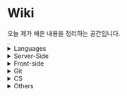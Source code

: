 # Wiki

오늘 제가 배운 내용을 정리하는 공간입니다.

<img src="https://images.unsplash.com/photo-1434030216411-0b793f4b4173?ixlib=rb-1.2.1&amp;auto=format&amp;fit=crop&amp;w=2100&amp;q=80" alt="unsplash" style="zoom:10%;" />

<details>
  <summary>Languages</summary>
  <ul>
    <li>
      <details>
      <summary><a href="languages/java.md" target="_blank">Java</a></summary>
        <ul>
          <li><a href="languages/java.md#fature" target="_blank">Java의 특징</a></li>
          <li><a href="languages/java.md#philosophy" target="_blank">Java의 철학</a></li>
          <li><a href="languages/java.md#run-java-cli" target="_blank">터미널에서 컴파일, 실행하기</a></li>
          <li><a href="languages/java.md#java-type" target="_blank">기본형 타입과 참조형 타입</a></li>
          <li><a href="languages/java.md#access-modifier" target="_blank">접근제한자</a></li>
          <li><a href="languages/java.md#string-methods" target="_blank">String 클래스 내장 메서드</a></li>
          <li><a href="languages/java.md#getclass" target="_blank">클래스 타입 반환하기</a></li>
          <li><a href="languages/java.md#enum" target="_blank">enum</a></li>
          <li><a href="languages/java.md#wrapper-class" target="_blank">Wrapper Class</a></li>
          <li><a href="languages/java.md#scanner" target="_blank">Scanner</a></li>
          <li><a href="languages/java.md#date" target="_blank">Date</a></li>
          <li><a href="languages/java.md#calendar" target="_blank">Calendar</a></li>
          <li><a href="languages/java.md#javadoc" target="_blank">JavaDoc</a></li>
          <li><a href="languages/java.md#math" target="_blank">Math</a></li>
          <li><a href="languages/java.md#length" target="_blank">length, length(), size()</a></li>
          <li><a href="languages/java.md#equals" target="_blank">==과 equals()</a></li>
          <li><a href="languages/java.md#identityHashCode" target="_blank">객체 주소값 확인 ( identityHashCode() )</a></li>
          <li><a href="languages/java.md#currentTimeMillis" target="_blank">시스템 시간 불러오기 for 성능 테스트</a></li>
          <li><a href="languages/java.md#base64" target="_blank">Base64로 인코딩하기</a></li>
          <li><a href="languages/java.md#ternary" target="_blank">삼항연산자</a></li>
          <li><a href="languages/java.md#switch" target="_blank">switch문</a></li>
          <li><a href="languages/java.md#for-loop" target="_blank">for문</a></li>
          <li><a href="languages/java.md#for-each" target="_blank">for each문</a></li>
          <li><a href="languages/java.md#enumeration" target="_blank">Enumeration 인터페이스</a></li>
          <li><a href="languages/java.md#iterator" target="_blank">Iterator 인터페이스</a></li>
          <li><a href="languages/java.md#collection-server-side" target="_blank">컬렉션 프레임워크</a></li>
          <ul>
            <li><a href="languages/java.md#collection-set" target="_blank">Set</a></li>
            <li><a href="languages/java.md#collection-list" target="_blank">List</a></li>
            <li><a href="languages/java.md#collection-map" target="_blank">Map</a></li>
          </ul>
          <li><a href="languages/java.md#lombok" target="_blank">Lombok</a></li>
          <li><a href="languages/java.md#javabean" target="_blank">JavaBean</a></li>
        </ul>
      </details>
    </li>
    <li>
      <details>
      <summary><a href="languages/python.md" target="_blank">Python</a></summary>
        <ul>
          <li><a href="languages/python.md#feature" target="_blank">파이썬의 특징</a></li>
          <li><a href="languages/python.md#interpretor" target="_blank">인터프리터 언어</a></li>
          <li><a href="languages/python.md#indent" target="_blank">인덴트</a></li>
        </ul>
      </details>
    </li>
  </ul>
</details>
<details>
  <summary>Server-Side</summary>
  <ul>
    <li>
      <details>
        <summary><a href="server-side/Servlet.md" target="_blank">Servlet</a></summary>
        <ul>
          <li><a href="server-side/Servlet.md#tutorial" target="_blank">Servlet 만들어보기</a></li>
          <li><a href="server-side/Servlet.md#request-with-parameter" target="_blank">파라미터 담아서 요청하기</a></li>
          <li><a href="server-side/Servlet.md#lifecycle" target="_blank">Lifecycle</a></li>
          <li><a href="server-side/Servlet.md#comparison-2-with-3" target="_blank">Servlet 2.x대와 3.x대의 차이</a></li>
          <li><a href="server-side/Servlet.md#httpservlet" target="_blank">HttpServletRequest와 HttpServletResponse</a></li>
        </ul>
      </details>
    </li>
    <li>
      <details>
      <summary><a href="https://github.com/youngjinmo/TIL/tree/master/server-side/spring">Spring Framework</a></summary>
      	<ul>
    			<li>
          	<details>
          		<summary><a href="server-side/spring/spring-boot.md" target="_blank">Spring Boot</a></summary>
              <ul>
                <li><a href="server-side/spring/spring-boot.md#feature" target="_blank">Spring Boot 특징</a></li>
                <li><a href="server-side/spring/spring-boot.md#config" target="_blank">Spring Boot auto-configuration</a></li>
                <li><a href="server-side/spring/spring-boot.md#build-tools" target="_blank">빌드툴(Maven/Gradle)이 하는 일</a></li>
                <li><a href="server-side/spring/spring-boot.md#error" target="_blank">에러페이지 핸들링</a></li>
                <li><a href="server-side/spring/spring-boot.md#get-mapping-multi" target="_blank">@GetMapping 어노테이션으로 다중맵핑하기</a></li>
                <li><a href="server-side/spring/spring-boot.md#h2-databse" target="_blank">h2 데이터베이스 마이그레이션</a></li>
                <li><a href="server-side/spring/spring-boot.md#datasource-autocofig" target="_blank">DB 에러발생 무시하고 프로젝트 실행하기</a></li>
                <li><a href="server-side/spring/spring-boot.md#gradlew-version" target="_blank">Gradle 버전확인하는 법</a></li>
                <li><a href="server-side/spring/spring-boot.md#upgrade-gradle" target="_blank">프로젝트에서 Gradle 버전 올리기</a></li>
                <li><a href="server-side/spring/spring-boot.md#gradle-which-version" target="_blank">Gradle 다운그레이드</a></li>
              </ul>
            </details>
          </li>
          <li>
          	<details>
          		<summary><a href="server-side/spring/spring-security.md" target="_blank">Spring Security</a></summary>
              <ul>
                <li><a href="server-side/spring/spring-security.md#oatuh2" target="_blank">OAuth2</a></li>
              </ul>
            </details>
          </li>
          <li>
            <details>
              <summary><a href="server-side/spring/jpa.md" target="_blank">JPA</a></summary>
              <ul>
                <li><a href="server-side/spring/jpa.md#hibernate" target="_blank">Hibernate</a></li>
              </ul>
            </details>
          </li>
          <li>
          	<details>
          		<summary><a href="server-side/spring/junit5.md" target="_blank">JUnit 5</a></summary>
              <ul>
                <li><a href="server-side/spring/junit5.md#components" target="_blank">JUnit 5의 구성</a></li>
                <li><a href="server-side/spring/junit5.md#run-test" target="_blank">테스트 실행하기</a></li>
                <li><a href="server-side/spring/junit5.md#annotations" target="_blank">기본 어노테이션</a></li>
              </ul>
            </details>
          </li>
  		</ul>
      </details>
    </li>
    <li>
      <details>
        <summary><a href="server-side/django.md" target="_blank">Django</a></summary>
        <ul>
          <li><a href="server-side/django.md#mtv" target="_blank">MTV</a></li>
          <li><a href="server-side/django.md#virtualenv" target="_blank">virtualenv</a></li>
          <li><a href="server-side/django.md#start-django" target="_blank">Django 실행환경 구성하기</a></li>
          <li><a href="server-side/django.md#startproject" target="_blank">start project</a></li>
          <li><a href="server-side/django.md#migrate" target="_blank">데이터베이스 마이그레이션</a></li>
          <li><a href="server-side/django.md#runserver" target="_blank">서버 실행하기</a></li>
        </ul>
      </details>
    </li>
    <li>
      <details>
        <summary><a href="server-side/Linux.md" target="_blank">Linux</a></summary>
        <ul>
          <li>
            <details>
              <summary><a href="server-side/Linux.md#commands" target="_blank">명령어</a></summary>
              <ul>
                <li><a href="server-side/Linux.md#shell-kernel" target="_blank">Shell과 Kernel</a></li>
                <li><a href="server-side/Linux.md#check-os" target="_blank">운영체제 확인</a></li>
                <li><a href="server-side/Linux.md#uname-m" target="_blank">비트(32/64) 확인</a></li>
                <li><a href="server-side/Linux.md#mv" target="_blank">파일 이동(mv)</a></li>
                <li><a href="server-side/Linux.md#symboliclink" target="_blank">Symbolic Link</a></li>
                <li><a href="server-side/Linux.md#find" target="_blank">find - 파일/디렉토리 찾기</a></li>
                <li><a href="server-side/Linux.md#grep" target="_blank">grep - 문서내 검색</a></li>
                <li><a href="server-side/Linux.md#history">커맨드 히스토리</a></li>
                <li><a href="server-side/Linux.md#save-output" target="_blank">콘솔 결과 출력 저장</a></li>
                <li><a href="server-side/Linux.md#combine-commands" target="_blank">복수의 명령어 동시실행</a></li>
                <li><a href="server-side/Linux.md#caffeinate" target="_blank">슬립모드 진입방지 (caffeinate)</a></li>
                <li><a href="server-side/Linux.md#ubuntu-reboot" target="_blank">시스템 재부팅</a></li>
                <li><a href="server-side/Linux.md#ifconfig" target="_blank">ip주소 확인하기</a></li>
                <li><a href="server-side/Linux.md#change-localtime" target="_blank">서버시간 변경하기</a></li>
                <li><a href="server-side/Linux.md#setup-locale" target="_blank">UTF-8 인코딩 설정(한국어 설정)</a></li>
                <li><a href="server-side/Linux.md#passwd" target="_blank">계정 비밀번호 설정하기</a></li>
                <li><a href="server-side/Linux.md#sudo-su" target="_blank">계정 전환하기</a></li>
                <li><a href="server-side/Linux.md#hostname" target="_blank">호스트네임 변경하기</a></li>
                <li><a href="server-side/Linux.md#wget" target="_blank">wget으로 파일다운로드</a></li>
                <li><a href="server-side/Linux.md#adduser" target="_blank">계정 생성하기</a></li>
                <li><a href="server-side/Linux.md#passwd" target="_blank">사용자 목록 조회하는 4가지 방법</a></li>
                <li><a href="server-side/Linux.md#userdel" target="_blank">계정 삭제하기</a></li>
                <li><a href="server-side/Linux.md#password" target="_blank">우분투 패스워드 설정하기</a></li>
                <li><a href="server-side/Linux.md#install-jdk" target="_blank">JDK 설치하기</a></li>
              </ul>
            </details>
          </li>
          <li>
            <details>
              <summary><a href="server-side/Linux.md#vim" target="_blank">Vim</a></summary>
              <ul>
                <li><a href="server-side/Linux.md#vi-input" target="_blank">입력 명령어</a></li>
            		<li><a href="server-side/Linux.md#vi-move" target="_blank">이동 명령어</a></li>
      					<li><a href="server-side/Linux.md#vi-filestatus" target="_blank">파일 상태 명령어</a></li>
								<li><a href="server-side/Linux.md#vimrc" target="_blank">IDE처럼 사용을 위한 Vim 셋팅하기</a></li>
                <li><a href="server-side/Linux.md#vim-v" target="_blank">한 글자/한 줄씩 드래그 하기</a></li>
              </ul>
            </details>
          </li>
          <li>
            <details>
              <summary><a href="server-side/Linux.md#apt-get" target="_blank">패키지 관리툴 (apt-get)</a></summary>
              <ul>
                <li><a href="server-side/Linux.md#difference-between-update-upgrade" target="_blank">update와 upgrade의 차이</a></li>
                <li><a href="server-side/Linux.md#install-remove" target="_blank">apt-get 패키지 설치/삭제하기</a></li>
                <li><a href="server-side/Linux.md#asciinema" target="_blank">터미널 녹화기 asciinema</a></li>
              </ul>
            </details>
          </li>
        </ul>
      </details>
    </li>
    <li>
      <details>
      <summary><a href="server-side/db/oracledb.md" target="_blank">Oracle</a></summary>
        <ul>
          <li><a href="server-side/db/oracledb.md.#overview" target="_blank">데이터베이스 개요</a></li>
          <li><a href="server-side/db/oracledb.md#proscons" target="_blank">데이터베이스의 장단점</a></li>
          <ul>
            <li><a href="server-side/db/oracledb.md#pros" target="_blank">장점</a></li>
            <li><a href="server-side/db/oracledb.md#cons" target="_blank">단점</a></li>
          </ul>
          <li><a href="server-side/db/oracledb.md#term" target="_blank">데이터베이스 관련 용어</a></li>
          <ul>
            <li><a href="server-side/db/oracledb.md#ddl" target="_blank">DDL</a></li>
            <li><a href="server-side/db/oracledb.md#dml" target="_blank">DML</a></li>
            <li><a href="server-side/db/oracledb.md#dcl" target="_blank">DCL</a></li>
            <li><a href="server-side/db/oracledb.md#dbms" target="_blank">DBMS</a></li>
            <li><a href="server-side/db/oracledb.md#rdbms" target="_blank">RDBMS</a></li>
          </ul>
          <li><a href="server-side/db/oracledb.md#v-version" target="_blank">오라클 버전 확인하기</a></li>
          <li><a href="server-side/db/oracledb.md#create-account" target="_blank">오라클 DB 계정 생성하고 전환하기</a></li>
          <li><a href="server-side/db/oracledb.md#drop-account" target="_blank">오라클 DB 계정 삭제하기</a></li>
          <li><a href="server-side/db/oracledb.md#select-current-user" target="_blank">현재 계정 조회하기</a></li>
          <li><a href="server-side/db/oracledb.md#dba_users-grant-role" target="_blank">오라클 계정, 시스템권한, 롤 확인하기</a></li>
          <ul>
              <li><a href="server-side/db/oracledb.md#select-dba-users" target="_blank">현재 DB내 계정 목록 조회</a></li>
              <li><a href="server-side/db/oracledb.md#select-dba-sys-privs" target="_blank">계정에 부여된 시스템 권한 확인</a></li>
              <li><a href="server-side/db/oracledb.md#select-dba-role-privs" target="_blank">계정에 부여된 롤 확인</a></li>
          </ul>
          <li><a href="server-side/db/oracledb.md#create-table" target="_blank">테이블 생성하기</a></li>
          <li><a href="server-side/db/oracledb.md#drop-table" target="_blank">테이블 삭제하기</a></li>
          <li><a href="server-side/db/oracledb.md#alter-table-rename">테이블 컬럼명 변경하기</a></li>
          <li><a href="server-side/db/oracledb.md#alter-table-modify">테이블 컬럼 타입 변경하기</a></li>
          <li><a href="server-side/db/oracledb.md#desc" target="_blank">DESC</a></li>
          <li><a href="server-side/db/oracledb.md#show-all-tables" target="_blank">오라클에서 전체 테이블 조회하기</a></li>
          <li><a href="server-side/db/oracledb.md#select" target="_blank">SELECT</a></li>
          <li><a href="server-side/db/oracledb.md#select-all" target="_blank">SELECT *</a></li>
          <li><a href="server-side/db/oracledb.md#where" target="_blank">WHERE</a></li>
          <li><a href="server-side/db/oracledb.md#orderby" target="_blank">ORDER BY (중복시 2번째 조건으로 정렬)</a></li>
          <li><a href="server-side/db/oracledb.md#limit" target="_blank">LIMIT</a></li>
          <li><a href="server-side/db/oracledb.md#distinct" target="_blank">DISTINCT</a></li>
          <li><a href="server-side/db/oracledb.md#operation" target="_blank">연산처리</a></li>
          <li><a href="server-side/db/oracledb.md#number-functions" target="_blank">숫자함수</a></li>
            <ul>
                <li><a href="server-side/db/oracledb.md#abs" target="_blank">abs</a></li>
                <li><a href="server-side/db/oracledb.md#floor" target="_blank">floor</a></li>
                <li><a href="server-side/db/oracledb.md#round" target="_blank">round</a></li>
                <li><a href="server-side/db/oracledb.md#trunc" target="_blank">trunc</a></li>
                <li><a href="server-side/db/oracledb.md#mod" target="_blank">mod</a></li>
            </ul>
          <li><a href="server-side/db/oracledb.md#string-functions" target="_blank">문자열 함수</a></li>
            <ul>
                <li><a href="server-side/db/oracledb.md#lower" target="_blank">lower</a></li>
                <li><a href="server-side/db/oracledb.md#upper" target="_blank">upper</a></li>
                <li><a href="server-side/db/oracledb.md#initcap" target="_blank">initcap</a></li>
                <li><a href="server-side/db/oracledb.md#concat" target="_blank">concat</a></li>
                <li><a href="server-side/db/oracledb.md#length" target="_blank">length</a></li>
                <li><a href="server-side/db/oracledb.md#substr" target="_blank">substr</a></li>
                <li><a href="server-side/db/oracledb.md#instr" target="_blank">instr</a></li>
                <li><a href="server-side/db/oracledb.md#lpad-rpad" target="_blank">lpad, rpad</a></li>
                <li><a href="server-side/db/oracledb.md#trim" target="_blank">trim</a></li>
                <li><a href="server-side/db/oracledb.md#replace" target="_blank">replace</a></li>
            </ul>
          <li><a href="server-side/db/oracledb.md#null-nvl" target="_blank">NULL - NVL</a></li>
          <li><a href="server-side/db/oracledb.md#is-null" target="_blank">IS NULL</a></li>
          <li><a href="server-side/db/oracledb.md#where-between">WHERE - BETWEEN</a></li>
          <li><a href="server-side/db/oracledb.md#where-in">WHERE - IN</a></li>
          <li><a href="server-side/db/oracledb.md#decode">DECODE</a></li>
          <li><a href="server-side/db/oracledb.md#case">CASE</a></li>
          <li><a href="server-side/db/oracledb.md#group-by">GROUP BY</a></li>
          <li><a href="server-side/db/oracledb.md#having">HAVING</a></li>
          <li><a href="server-side/db/oracledb.md#join">JOIN</a></li>
            <ul>
                <li><a href="server-side/db/oracledb.md#self-join">Selft Join</a></li>
          		<li><a href="server-side/db/oracledb.md#outer-join">Outer Join</a></li>
            </ul>
          <li><a href="server-side/db/oracledb.md#subquery">서브쿼리</a></li>
            <ul>
                <li><a href="server-side/db/oracledb.md#in">IN</a></li>
                <li><a href="server-side/db/oracledb.md#all">ALL</a></li>
                <li><a href="server-side/db/oracledb.md#any-some">ANY, SOME</a></li>
            </ul>
          <li><a href="server-side/db/oracledb.md#outer-join">SET</a></li>
            <ul>
                <li><a href="server-side/db/oracledb.md#union">UNION</a></li>
                <li><a href="server-side/db/oracledb.md#union-all">UNION ALL</a></li>
                <li><a href="server-side/db/oracledb.md#outer-join">INTERSECT</a></li>
                <li><a href="server-side/db/oracledb.md#outer-join">MINUS</a></li>
            </ul>
          <li><a href="server-side/db/oracledb.md#insert" target="_blank">INSERT</a></li>
        </ul>
      </details>
    </li>
    <li>
    	<details>
      	<summary><a href="server-side/db/mysql.md" target="_blank">MySQL</a></summary>
        <ul>
          <li><a href="server-side/db/mysql.md#mysql-u-root-p" target="_blank">MySQL 실행하기</a></li>
          <ul>
            <li><a href="server-side/db/mysql.md#begin-mysql" target="_blank">MySQL 접속하기</a></li>
            <li><a href="server-side/db/mysql.md#select-version" target="_blank">MySQL 버전 및 현재날짜 확인하기</a></li>
            <li><a href="server-side/db/mysql.md#exit" target="_blank">MySQL 종료하기</a></li>
            <li><a href="server-side/db/mysql.md#quit-c" target="_blank">쿼리 입력중에 종료하기</a></li>
          </ul>
          <li><a href="server-side/db/mysql.md#manage-db" target="_blank">데이터베이스 생성 및 삭제</a></li>
          <ul>
            <li><a href="server-side/db/mysql.md#show-db" target="_blank">데이터베이스 조회하기</a></li>
            <li><a href="server-side/db/mysql.md#create-db" target="_blank">데이터베이스 생성하기</a></li>
            <li><a href="server-side/db/mysql.md#use-db" target="_blank">데이터베이스 선택하기</a></li>
            <li><a href="server-side/db/mysql.md#drop-db" target="_blank">데이터베이스 삭제하기</a></li>
          </ul>
          <li><a href="server-side/db/mysql.md#manage-user" target="_blank">사용자 생성 및 삭제</a></li>
          <ul>
            <li><a href="server-side/db/mysql.md#show-users" target="_blank">MySQL 전체 사용자 조회하기</a></li>
            <li><a href="server-side/db/mysql.md#create-user" target="_blank">사용자 생성하기</a></li>
            <li><a href="server-side/db/mysql.md#delete-user" target="_blank">사용자 삭제하기</a></li>
          	<li><a href="server-side/db/mysql.md#join-db-user-created" target="_blank">생성한 사용자로 데이터베이스 접속하기</a></li>
          </ul>
          <li><a href="server-side/db/mysql.md#manage-privileges" target="_blank">데이터베이스 권한 설정</a></li>
          <ul>
            <li><a href="server-side/db/mysql.md#grant-all" target="_blank">권한 부여하기</a></li>
            <li><a href="server-side/db/mysql.md#show-grants" target="_blank">권한 조회하기</a></li>
            <li><a href="server-side/db/mysql.md#revoke-all" target="_blank">권한 삭제하기</a></li>
          </ul>
        </ul>
      </details>
    </li>
    <li>
      <details>
        <summary><a href="server-side/AWS.md" target="_blank">AWS</a></summary>
        <ul>
          <li><a href="server-side/AWS.md#region" target="_blank">Region과 Availability zone</a></li>
          <li><a href="server-side/AWS.md#ec2" target="_blank">EC2 인스턴스의 기능</a></li>
          <li><a href="server-side/AWS.md#ssh-i" target="_blank">터미널로 EC2 인스턴스 SSH 접속</a></li>
          <li><a href="server-side/AWS.md#locale-ko-utf8" target="_blank">EC2 언어 설정</a></li>
          <li><a href="server-side/AWS.md#setpasswd" target="_blank">Amazon Linux 비밀번호 변경/설정하기</a></li>
          <li><a href="server-side/AWS.md#awscli" target="_blank">awscli 설치하기</a></li>
          <li><a href="server-side/AWS.md#start-apache2" target="_blank">Apache2 웹서버 실행</a></li>
          <li><a href="server-side/AWS.md#autoload-pem" target="_blank">키페어(.pem) 자동으로 읽어오기</a></li>
          <li><a href="server-side/AWS.md#install-jdk-amazonlinux" target="_blank">Amazon Linux에 Java 설치하기</a></li>
          <li><a href="server-side/AWS.md#which" target="_blank">Java 설치 경로 찾기</a></li>
          <li><a href="server-side/AWS.md#install-maven" target="_blank">Amazon Linux에 메이븐 설치하기</a></li>
          <li><a href="server-side/AWS.md#java-build" target="_blank">Java 프로그램 빌드하기 (maven/gradle)</a></li>
          <li><a href="server-side/AWS.md#java-jar" target="_blank">Java 프로그램 실행하기 (jar파일 실행)</a></li>
          <li><a href="server-side/AWS.md#redirect-8080" target="_blank">포트번호 8080으로 리다이렉트 하기</a></li>
          <li><a href="server-side/AWS.md#tmux" target="_blank">터미널 백그라운드에서 서버 실행하기(tmux)</a></li>
        </ul>
      </details>
    </li>
    <li>
      <details>
        <summary><a href="server-side/Docker.md" target="_blank">Docker</a></summary>
        <ul>
          <li><a href="server-side/Docker.md#intro" target="_blank">도커?</a></li>
          <li><a href="server-side/Docker.md#installation" target="_blank">도커 설치</a></li>
          <li><a href="server-side/Docker.md#create-image" target="_blank">이미지 설치하기</a></li>
          <li><a href="server-side/Docker.md#rename-image" target="_blank">이미지 이름 변경</a></li>
          <li><a href="server-side/Docker.md#create-container" target="_blank">컨테이너 생성하기</a></li>
          <li><a href="server-side/Docker.md#change-container" target="_blank">컨테이너 이름 변경</a></li>
          <li><a href="server-side/Docker.md#control-container" target="_blank">컨테이너 시작/중단하기</a></li>
          <li><a href="server-side/Docker.md#images" target="_blank">도커 이미지 조회하기</a></li>
          <li><a href="server-side/Docker.md#ps" target="_blank">도커 컨테이너 조회하기</a></li>
          <li><a href="server-side/Docker.md#exec-imageid-bash" target="_blank">bash모드로 컨테이너 진입</a></li>
          <li><a href="server-side/Docker.md#docker-port">컨테이너 포트 매핑 확인하기</a></li>  
          <li><a href="server-side/Docker.md#rm-container" target="_blank">컨테이너 삭제</a></li>
          <li><a href="server-side/Docker.md#rmi-image" target="_blank">이미지 삭제</a></li>
          <li><a href="server-side/Docker.md#compose" target="_blank">Docker Compose</a></li>
            <li><a href="server-side/Docker.md#volume" target="_blank">Docker Volume</a></li>
        </ul>
      </details>
    </li>
    <li>
    <details>
        <summary><a href="server-side/Jenkins.md" target="_blank">Jenkins</a></summary>
        <ul>
            <li><a href="server-side/Jenkins.md#overview" target="_blank">Jenkins란?</a></li>
            <li><a href="server-side/Jenkins.md#initialized" target="_blank">CentOS 실행하고 환경 구축하기</a></li>
            <li><a href="server-side/Jenkins.md#install" target="_blank">Jenkins 설치하기</a></li>
            <li><a href="server-side/Jenkins.md#start" target="_blank">Systemctl로 Jenkins 실행하기</a></li>
        </ul>
    </details>
    </li>
    <li>
    <details>
        <summary><a href="server-side/ELK.md" target="_blank">ELK</a></summary>
        <ul>
            <li><a href="server-side/ELK.md#overview" target="_blank">ELK 개념및 구성</a></li>
          	<ul>
            	<li><a href="server-side/ELK.md#overview-es">Elastic Search</a></li>
              <li><a href="server-side/ELK.md#overview-kibana">Kibana</a></li>
              <li><a href="server-side/ELK.md#overview-beats">Beats</a></li>
          	</ul>
            <li><a href="server-side/ELK.md#features" target="_blank">ElasticSearch 주요개념</a></li>
        </ul>
    </details>
    </li>
  </ul>
</details>
<details>
  <summary>Front-side</summary>
  <ul>
    <li>
      <details>
        <summary><a href="front-side/template-engines/template-engines.md" target="_blank">Template Engines</a></summary>
        <ul>
          <li>
            <details>
              <summary><a href="front-side/template-engines/mustache.md#mustache" target="_blank">Mustache</a></summary>
              <ul>
                <li><a href="front-side/template-engines/mustache.md#getting-started" target="_blank">mustache 시작하기</a></li>
                <li><a href="front-side/template-engines/mustache.md#refactor" target="_blank">화면 분할하기 (중복제거)</a></li>
                <li><a href="front-side/template-engines/mustache.md#update-form" target="_blank">update form구현하기</a></li>
              </ul>
            </details>
          </li>
        </ul>
      </details>
    </li>
    <li>
      <details>
        <summary><a href="front-side/html.md" target="_blank">HTML</a></summary>
        <ul>
          <li><a href="front-side/html.md#details" target="_blank">details</a></li>
        </ul>
      </details>
    </li>
    <li>
      <details>
        <summary><a href="front-side/CSS.md" target="_blank">CSS</a></summary>
        <ul>
          <li><a href="front-side/CSS.md#word-break" target="_blank">word-break</a></li>
          <li><a href="front-side/CSS.md#apply-style-to-multiple-ids" target="_blank">복수의 id에 CSS 적용</a></li>
          <li><a href="front-side/CSS.md#margin-and-padding" target="_blank">margin과 padding 차이</a></li>
          <li><a href="front-side/CSS.md#set-width-span" target="_blank">span 태그에 width 부여하기</a></li>
          <li><a href="front-side/CSS.md#mix-blend-mode" target="_blank">이미지 흑백 전환 효과주기</a></li>
          <li><a href="front-side/CSS.md#align" target="_blank">텍스트/이미지 정렬</a></li>
        </ul>
      </details>
    </li>
    <li>
      <details>
        <summary><a href="front-side/ajax.md" target="_blank">Ajax</a></summary>
        <ul>
          <li><a href="front-side/ajax.md#status" target="_blank">HttpStatus 코드를 반환하고 싶을때</a></li>
          <li><a href="front-side/ajax.md#text" target="_blank">html 코드를 반환하고 싶을 때</a></li>
        </ul>
      </details>
    </li>
  </ul>
</details>
<details>
      <summary>Git</summary>
      <ul>
        <li><a href="vcs/git.md#staging-commit" target="_blank">Staging과 Commit</a></li>
        <li><a href="vcs/git.md#add-p" target="_blank">파일단위 아닌 변경사항 단위로 커밋하기</a></li>
        <li><a href="vcs/git.md#restore" target="_blank">Unstaging</a></li>
        <li><a href="vcs/git.md#log-decorate" target="_blank">git log 그래프로 보기</a></li>
        <li><a href="vcs/git.md#create-branch" target="_blank">브랜치 생성하기</a></li>
        <li><a href="vcs/git.md#move-branch" target="_blank">브랜치 이동하기</a></li>
        <li><a href="vcs/git.md#delete-branch" target="_blank">브랜치 삭제하기</a></li>
        <li><a href="vcs/git.md#delete-origin-branch" target="_blank">원격 저장소 브랜치 삭제하기</a></li>
        <li><a href="vcs/git.md#change-branch-name" target="_blank">브랜치 이름 변경하기</a></li>
        <li><a href="vcs/git.md#rebase-merged" target="_blank">커밋 합치기 with rebase</a></li>
        <li><a href="vcs/git.md#rebase-change-sequence" target="_blank">커밋 순서 바꾸기 with rebase</a></li>
        <li><a href="vcs/git.md#rebase-change-commit-m" target="_blank">커밋메세지 변경하기 with rebase</a></li>
        <li><a href="vcs/git.md#commit-amend" target="_blank">최신 커밋 메세지 변경하기</a></li>
        <li><a href="vcs/git.md#diff-head" target="_blank">최신 커밋과 현재 status 비교</a></li>
        <li><a href="vcs/git.md#diff-head-before" target="_blank">최신 커밋과 그 이전 커밋 비교</a></li>
          <li><a href="vcs/git.md#diff-branches" target="_blank">브랜치간 비교(diff)</a></li>
        <li><a href="vcs/git.md#stash" target="_blank">stash</a></li>
        <li><a href="vcs/git.md#git-checkout-from-head" target="_blank">HEAD가 바라보는 커밋 변경하기</a></li>
        <li><a href="vcs/git.md#git-push-force-with-lease" target="_blank">Rebase로 변경된 커밋 히스토리 원격저장소에 반영하기
        <li><a href="vcs/git.md#set-url" target="_blank">원격 저장소 변경하기</a></li>
        <li><a href="vcs/git.md#clone-specific-branch" target="_blank">특정 브랜치만 clone하기</a></li>
        <li><a href="vcs/git.md#fork" target="_blank">Fork</a></li>
        <li><a href="vcs/git.md#pr" target="_blank">PR</a></li>
        <li><a href="vcs/git.md#gitignore" target="_blank">.gitignore</a></li>
        <li><a href="vcs/git.md#config" target="_blank">git config 설정</a></li>
        <li><a href="vcs/git.md#credential" target="_blank">Github Credential 저장</a></li>
        <li><a href="vcs/git.md#add-ssh" target="_blank">Github에 SSH 등록하기</a></li>
        <li><a href="vcs/git.md#license" target="_blank">레파지토리 라이센스</a></li>
        <li><a href="vcs/git.md#gitmessage" target="_blank">커밋 템플릿 만들기</a></li>
        <li><a href="vcs/git.md#core-quotepath-false" target="_blank">status에서 한글깨지는 현상 해결</a></li>
      </ul>
      </details>
<details>
  <summary>CS</summary>
  <ul>
    <li>
      <details>
        <summary><a href="CS/Network.md" target="_blank">네트워크</a></summary>
        <ul>
          <li><a href="CS/Network.md#varieties-of-networks" target="_blank">네트워크 종류</a></li>
          <ul>
            <li><a href="CS/Network.md#sizes-of-networks" target="_blank">크기에 따른 네트워크 종류</a></li>
          	<li><a href="CS/Network.md#shapes-of-networks" target="_blank">모양에 따른 네트워크 종류</a></li>
          </ul>
          <li><a href="CS/Network.md#network-architecture" target="_blank">네트워크 아키텍쳐</a></li>
          <ul>
            <li><a href="CS/Network.md#osi-7-layers" target="_blank">OSI 7계층</a></li>
            <li><a href="CS/Network.md#application-layer" target="_blank">7계층, 응용 계층</a></li>
          	<li><a href="CS/Network.md#presentation-layer" target="_blank">6계층, 표현 계층</a></li>
            <li><a href="CS/Network.md#session-layer" target="_blank">5계층, 세션 계층</a></li>
          	<li><a href="CS/Network.md#transport-layer" target="_blank">4계층, 전송 계층</a></li>
            <li><a href="CS/Network.md#network-layer" target="_blank">3계층, 네트워크 계층</a></li>
          	<li><a href="CS/Network.md#datalink-layer" target="_blank">2계층, 데이터링크 계층</a></li>
            <li><a href="CS/Network.md#physical-layer" target="_blank">1계층, 물리 계층</a></li>
            <li><a href="CS/Network.md#http" target="_blank">HTTP</a></li>
          </ul>
        </ul>
      </details>
    </li>
  </ul>
</details>
<details>
  <summary>Others</summary>
  <ul>
    <li>
      <details>
      <summary><a href="Others/reg.md" target="_blank">정규표현식</a></summary>
      <ul>
        <li><a href="Others/reg.md#digit-single" target="_blank">숫자 대표문자 (한 글자만)</a></li>
        <li><a href="Others/reg.md#word-single" target="_blank">글자 대표문자 (한 글자만)</a></li>
        <li><a href="Others/reg.md#multiple" target="_blank">문자 여러개</a></li>
        <li><a href="Others/reg.md#atleast-one" target="_blank">0개 이상</a></li>
        <li><a href="Others/reg.md#isExist" target="_blank">x가 있을수도 있고, 없을 수도 있고</a></li>
        <li><a href="Others/reg.md#isExist-multiple" target="_blank">x 또는 y가 있을수도 있고, 없을 수도 있고</a></li>
        <li><a href="Others/reg.md#select-word-by-specific-number" target="_blank">특정 글자 수의 문자만 조회</a></li>
        <li><a href="Others/reg.md#select-word-by-numbers" target="_blank">글자 수 조건 추가하여 문자 조회</a></li>
        <li><a href="Others/reg.md#select-specific-word" target="_blank">특정 문자만 조회</a></li>
        <li><a href="Others/reg.md#select-all-small-alphabets" target="_blank">소문자 알파벳 전체를 조회하기</a></li>
        <li><a href="Others/reg.md#select-korean" target="_blank">한글단어 조회</a></li>
        <li><a href="Others/reg.md#select-other-words" target="_blank">기타 대표문자</a></li>
        <li><a href="Others/reg.md#regbylanguages" target="_blank">언어별 정규표현식</a></li>
      </ul>
      </details>
    </li>
    <li>
      <details>
      <summary><a href="Others/Errors.md" target="_blank">Errors</a></summary>
      <ul>
        <li><a href="Others/Errors.md#mysql-8-grant" target="_blank">MySQL 8 버전에서 계정 생성과 동시에 권한을 주려고 하는데 ERROR 1064가 발생할 때.</a></li>
        <li><a href="Others/Errors.md#autocrlf" target="_blank">git에서 staging시 warning:LF will be replaced by CRLF 경고</a></li>
        <li><a href="Others/Errors.md#eclipse-launch-error" target="_blank">Eclipse 실행 오류 발생할 때</a></li>
      </ul>
      </details>
    </li>
    <li>
      <details>
      <summary><a href="Others/mac.md" target="_blank">MacOS</a></summary>
      <ul>
        <li><a href="Others/mac.md#homebrew" target="_blank">Homebrew</a></li>
        <li><a href="Others/mac.md#package-tree" target="_blank">tree 패키지</a></li>
        <li><a href="Others/mac.md#commandlinetools" target="_blank">Xcode 대신 Command Line Tools 사용하기</a></li>
        <li><a href="Others/mac.md#screenshots" target="_blank">스크린샷</a></li>
        <li><a href="Others/mac.md#xcrun-error" target="_blank">xcrun error</a></li>
        <li><a href="Others/mac.md#killproc">특정포트 사용중인 프로세스 종료하기</a></li>
        <li><a href="Others/mac.md#iconv">한글 깨진 파일 UTF-8 변환해서 복구하기 (iconv)</a></li>
        <li><a href="Others/mac.md#nopoweronmymac">맥 전원버튼 눌러도 안켜질때</a></li>
        <li><a href="Others/mac.md#ios-backup-directory">ios 백업 데이터 저장 디렉토리</a></li>
      </ul>
      </details>
    </li>
    <li>
      <details>
      <summary><a href="Others/pi.md" target="_blank">Raspberry Pi</a></summary>
      <ul>
        <li><a href="Others/pi.md#enable-ssh" target="_blank">SSH 활성화</a></li>
        <li><a href="Others/pi.md#ssh-mac" target="_blank">맥에서 라즈베리파이 SSH 접속</a></li>
        <li><a href="Others/pi.md#install-docker" target="_blank">도커 설치</a></li>
      </ul>
      </details>
    </li>
    <li>
      <details>
      <summary><a href="Others/dictionary.md" target="_blank">개발용어사전</a></summary>
      <ul>
        <li><a href="Others/dictionary.md#runtime" target="_blank">런타임</a></li>
      </ul>
      </details>
    </li>
  </ul>
</details>









